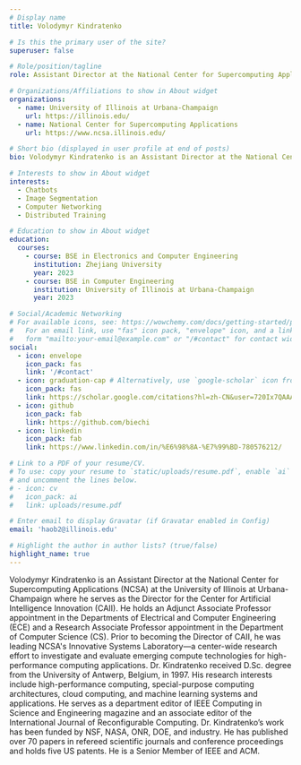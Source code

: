 ```yaml
---
# Display name
title: Volodymyr Kindratenko

# Is this the primary user of the site?
superuser: false

# Role/position/tagline
role: Assistant Director at the National Center for Supercomputing Applications

# Organizations/Affiliations to show in About widget
organizations:
  - name: University of Illinois at Urbana-Champaign
    url: https://illinois.edu/
  - name: National Center for Supercomputing Applications
    url: https://www.ncsa.illinois.edu/

# Short bio (displayed in user profile at end of posts)
bio: Volodymyr Kindratenko is an Assistant Director at the National Center for Supercomputing Applications (NCSA) at the University of Illinois at Urbana-Champaign where he serves as the Director for the Center for Artificial Intelligence Innovation (CAII).

# Interests to show in About widget
interests:
  - Chatbots
  - Image Segmentation
  - Computer Networking
  - Distributed Training

# Education to show in About widget
education:
  courses:
    - course: BSE in Electronics and Computer Engineering
      institution: Zhejiang University
      year: 2023
    - course: BSE in Computer Engineering
      institution: University of Illinois at Urbana-Champaign
      year: 2023

# Social/Academic Networking
# For available icons, see: https://wowchemy.com/docs/getting-started/page-builder/#icons
#   For an email link, use "fas" icon pack, "envelope" icon, and a link in the
#   form "mailto:your-email@example.com" or "/#contact" for contact widget.
social:
  - icon: envelope
    icon_pack: fas
    link: '/#contact'
  - icon: graduation-cap # Alternatively, use `google-scholar` icon from `ai` icon pack
    icon_pack: fas
    link: https://scholar.google.com/citations?hl=zh-CN&user=720Ix7QAAAAJ
  - icon: github
    icon_pack: fab
    link: https://github.com/biechi
  - icon: linkedin
    icon_pack: fab
    link: https://www.linkedin.com/in/%E6%98%8A-%E7%99%BD-780576212/

# Link to a PDF of your resume/CV.
# To use: copy your resume to `static/uploads/resume.pdf`, enable `ai` icons in `params.toml`,
# and uncomment the lines below.
# - icon: cv
#   icon_pack: ai
#   link: uploads/resume.pdf

# Enter email to display Gravatar (if Gravatar enabled in Config)
email: 'haob2@illinois.edu'

# Highlight the author in author lists? (true/false)
highlight_name: true
---
```


Volodymyr Kindratenko is an Assistant Director at the National Center for Supercomputing Applications (NCSA) at the University of Illinois at Urbana-Champaign where he serves as the Director for the Center for Artificial Intelligence Innovation (CAII). He holds an Adjunct Associate Professor appointment in the Departments of Electrical and Computer Engineering (ECE) and a Research Associate Professor appointment in the Department of Computer Science (CS). Prior to becoming the Director of CAII, he was leading NCSA's Innovative Systems Laboratory—a center-wide research effort to investigate and evaluate emerging compute technologies for high-performance computing applications. Dr. Kindratenko received D.Sc. degree from the University of Antwerp, Belgium, in 1997. His research interests include high-performance computing, special-purpose computing architectures, cloud computing, and machine learning systems and applications. He serves as a department editor of IEEE Computing in Science and Engineering magazine and an associate editor of the International Journal of Reconfigurable Computing. Dr. Kindratenko’s work has been funded by NSF, NASA, ONR, DOE, and industry. He has published over 70 papers in refereed scientific journals and conference proceedings and holds five US patents. He is a Senior Member of IEEE and ACM.

<!-- {{< icon name="download" pack="fas" >}} Download my {{< staticref "uploads/demo_resume.pdf" "newtab" >}}resumé{{< /staticref >}}. -->
